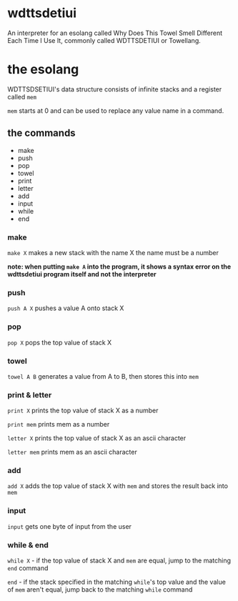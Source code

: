 # wdttsdetiui

An interpreter for an esolang called Why Does This Towel Smell Different Each Time I Use It, commonly called WDTTSDETIUI or Towellang.

# the esolang

WDTTSDSETIUI's data structure consists of infinite stacks and a register called `mem`

`mem` starts at 0 and can be used to replace any value name in a command.

## the commands
- make
- push
- pop
- towel
- print
- letter
- add
- input
- while
- end

### make
`make X` makes a new stack with the name X
the name must be a number

__note: when putting `make A` into the program, it shows a syntax error on the wdttsdetiui program itself and not the interpreter__

### push
`push A X` pushes a value A onto stack X

### pop
`pop X` pops the top value of stack X

### towel
`towel A B` generates a value from A to B, then stores this into `mem`

### print & letter
`print X` prints the top value of stack X as a number

`print mem` prints mem as a number

`letter X` prints the top value of stack X as an ascii character

`letter mem` prints mem as an ascii character

### add
`add X` adds the top value of stack X with `mem` and stores the result back into `mem`

### input
`input` gets one byte of input from the user

### while & end
`while X` - if the top value of stack X and `mem` are equal, jump to the matching `end` command

`end` - if the stack specified in the matching `while`'s top value and the value of `mem` aren't equal, jump back to the matching `while` command
